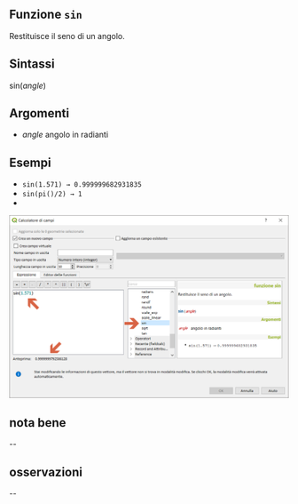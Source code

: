 ## Funzione `sin`

Restituisce il seno di un angolo.

## Sintassi

sin(_angle_)

## Argomenti

* _angle_ angolo in radianti

## Esempi

* `sin(1.571) → 0.999999682931835`
* `sin(pi()/2) → 1`
* 
<img src="/img/matematica/sin/sin1.png">

## nota bene

--

## osservazioni

--
